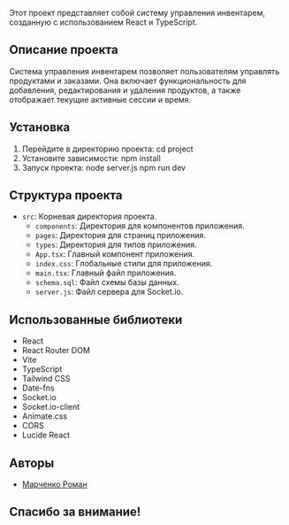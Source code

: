 Этот проект представляет собой систему управления инвентарем, созданную с использованием React и TypeScript.

## Описание проекта

Система управления инвентарем позволяет пользователям управлять продуктами и заказами. Она включает функциональность для добавления, редактирования и удаления продуктов, а также отображает текущие активные сессии и время.

## Установка

1. Перейдите в директорию проекта:
   cd project
2. Установите зависимости:
   npm install
3. Запуск проекта:
   node server.js
   npm run dev

## Структура проекта

- `src`: Корневая директория проекта.
  - `components`: Директория для компонентов приложения.
  - `pages`: Директория для страниц приложения.
  - `types`: Директория для типов приложения.
  - `App.tsx`: Главный компонент приложения.
  - `index.css`: Глобальные стили для приложения.
  - `main.tsx`: Главный файл приложения.
  - `schema.sql`: Файл схемы базы данных.
  - `server.js`: Файл сервера для Socket.io.

## Использованные библиотеки

- React
- React Router DOM
- Vite
- TypeScript
- Tailwind CSS
- Date-fns
- Socket.io
- Socket.io-client
- Animate.css
- CORS
- Lucide React

## Авторы

- [Марченко Роман](https://github.com/GhostRoman)

## Спасибо за внимание!
